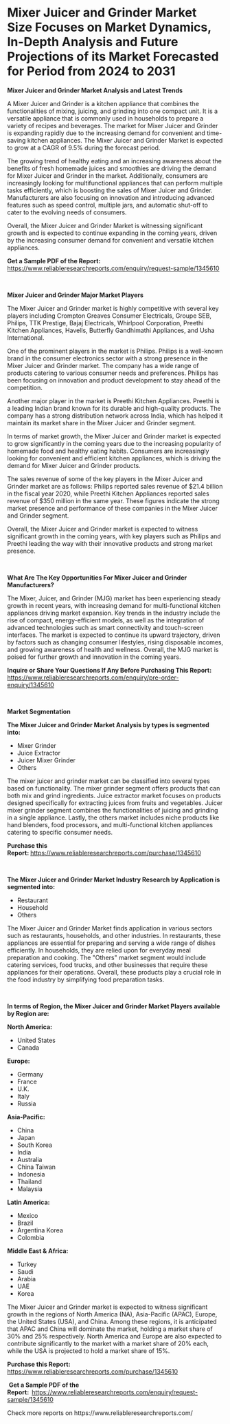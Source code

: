 <p><h1>Mixer Juicer and Grinder Market Size Focuses on Market Dynamics, In-Depth Analysis and Future Projections of its Market Forecasted for Period from 2024 to 2031</h1></p><p><strong>Mixer Juicer and Grinder Market Analysis and Latest Trends</strong></p>
<p><p>A Mixer Juicer and Grinder is a kitchen appliance that combines the functionalities of mixing, juicing, and grinding into one compact unit. It is a versatile appliance that is commonly used in households to prepare a variety of recipes and beverages. The market for Mixer Juicer and Grinder is expanding rapidly due to the increasing demand for convenient and time-saving kitchen appliances. The Mixer Juicer and Grinder Market is expected to grow at a CAGR of 9.5% during the forecast period.</p><p>The growing trend of healthy eating and an increasing awareness about the benefits of fresh homemade juices and smoothies are driving the demand for Mixer Juicer and Grinder in the market. Additionally, consumers are increasingly looking for multifunctional appliances that can perform multiple tasks efficiently, which is boosting the sales of Mixer Juicer and Grinder. Manufacturers are also focusing on innovation and introducing advanced features such as speed control, multiple jars, and automatic shut-off to cater to the evolving needs of consumers.</p><p>Overall, the Mixer Juicer and Grinder Market is witnessing significant growth and is expected to continue expanding in the coming years, driven by the increasing consumer demand for convenient and versatile kitchen appliances.</p></p>
<p><strong>Get a Sample PDF of the Report:&nbsp;</strong> <a href="https://www.reliableresearchreports.com/enquiry/request-sample/1345610">https://www.reliableresearchreports.com/enquiry/request-sample/1345610</a></p>
<p>&nbsp;</p>
<p><strong>Mixer Juicer and Grinder Major Market Players</strong></p>
<p><p>The Mixer Juicer and Grinder market is highly competitive with several key players including Crompton Greaves Consumer Electricals, Groupe SEB, Philips, TTK Prestige, Bajaj Electricals, Whirlpool Corporation, Preethi Kitchen Appliances, Havells, Butterfly Gandhimathi Appliances, and Usha International.</p><p>One of the prominent players in the market is Philips. Philips is a well-known brand in the consumer electronics sector with a strong presence in the Mixer Juicer and Grinder market. The company has a wide range of products catering to various consumer needs and preferences. Philips has been focusing on innovation and product development to stay ahead of the competition.</p><p>Another major player in the market is Preethi Kitchen Appliances. Preethi is a leading Indian brand known for its durable and high-quality products. The company has a strong distribution network across India, which has helped it maintain its market share in the Mixer Juicer and Grinder segment.</p><p>In terms of market growth, the Mixer Juicer and Grinder market is expected to grow significantly in the coming years due to the increasing popularity of homemade food and healthy eating habits. Consumers are increasingly looking for convenient and efficient kitchen appliances, which is driving the demand for Mixer Juicer and Grinder products.</p><p>The sales revenue of some of the key players in the Mixer Juicer and Grinder market are as follows: Philips reported sales revenue of $21.4 billion in the fiscal year 2020, while Preethi Kitchen Appliances reported sales revenue of $350 million in the same year. These figures indicate the strong market presence and performance of these companies in the Mixer Juicer and Grinder segment.</p><p>Overall, the Mixer Juicer and Grinder market is expected to witness significant growth in the coming years, with key players such as Philips and Preethi leading the way with their innovative products and strong market presence.</p></p>
<p>&nbsp;</p>
<p><strong>What Are The Key Opportunities For Mixer Juicer and Grinder Manufacturers?</strong></p>
<p><p>The Mixer, Juicer, and Grinder (MJG) market has been experiencing steady growth in recent years, with increasing demand for multi-functional kitchen appliances driving market expansion. Key trends in the industry include the rise of compact, energy-efficient models, as well as the integration of advanced technologies such as smart connectivity and touch-screen interfaces. The market is expected to continue its upward trajectory, driven by factors such as changing consumer lifestyles, rising disposable incomes, and growing awareness of health and wellness. Overall, the MJG market is poised for further growth and innovation in the coming years.</p></p>
<p><strong>Inquire or Share Your Questions If Any Before Purchasing This Report:</strong> <a href="https://www.reliableresearchreports.com/enquiry/pre-order-enquiry/1345610">https://www.reliableresearchreports.com/enquiry/pre-order-enquiry/1345610</a></p>
<p>&nbsp;</p>
<p><strong>Market Segmentation</strong></p>
<p><strong>The Mixer Juicer and Grinder Market Analysis by types is segmented into:</strong></p>
<p><ul><li>Mixer Grinder</li><li>Juice Extractor</li><li>Juicer Mixer Grinder</li><li>Others</li></ul></p>
<p><p>The mixer juicer and grinder market can be classified into several types based on functionality. The mixer grinder segment offers products that can both mix and grind ingredients. Juice extractor market focuses on products designed specifically for extracting juices from fruits and vegetables. Juicer mixer grinder segment combines the functionalities of juicing and grinding in a single appliance. Lastly, the others market includes niche products like hand blenders, food processors, and multi-functional kitchen appliances catering to specific consumer needs.</p></p>
<p><strong>Purchase this Report:&nbsp;</strong><a href="https://www.reliableresearchreports.com/purchase/1345610">https://www.reliableresearchreports.com/purchase/1345610</a></p>
<p>&nbsp;</p>
<p><strong>The Mixer Juicer and Grinder Market Industry Research by Application is segmented into:</strong></p>
<p><ul><li>Restaurant</li><li>Household</li><li>Others</li></ul></p>
<p><p>The Mixer Juicer and Grinder Market finds application in various sectors such as restaurants, households, and other industries. In restaurants, these appliances are essential for preparing and serving a wide range of dishes efficiently. In households, they are relied upon for everyday meal preparation and cooking. The "Others" market segment would include catering services, food trucks, and other businesses that require these appliances for their operations. Overall, these products play a crucial role in the food industry by simplifying food preparation tasks.</p></p>
<p>&nbsp;</p>
<p><strong>In terms of Region, the Mixer Juicer and Grinder Market Players available by Region are:</strong></p>
<p>
    <p> <strong> North America: </strong>
        <ul>
            <li>United States</li>
            <li>Canada</li>
        </ul>
        </p> 
    <p> <strong> Europe: </strong>
        <ul>
            <li>Germany</li>
            <li>France</li>
            <li>U.K.</li>
            <li>Italy</li>
            <li>Russia</li>
        </ul>
        </p> 
    <p> <strong> Asia-Pacific: </strong>
        <ul>
            <li>China</li>
            <li>Japan</li>
            <li>South Korea</li>
            <li>India</li>
            <li>Australia</li>
            <li>China Taiwan</li>
            <li>Indonesia</li>
            <li>Thailand</li>
            <li>Malaysia</li>
        </ul>
        </p> 
    <p> <strong> Latin America: </strong>
        <ul>
            <li>Mexico</li>
            <li>Brazil</li>
            <li>Argentina Korea</li>
            <li>Colombia</li>
        </ul>
        </p> 
    <p> <strong> Middle East & Africa: </strong>
        <ul>
            <li>Turkey</li>
            <li>Saudi</li>
            <li>Arabia</li>
            <li>UAE</li>
            <li>Korea</li>
        </ul>
    </p>
    </p>
<p><p>The Mixer Juicer and Grinder market is expected to witness significant growth in the regions of North America (NA), Asia-Pacific (APAC), Europe, the United States (USA), and China. Among these regions, it is anticipated that APAC and China will dominate the market, holding a market share of 30% and 25% respectively. North America and Europe are also expected to contribute significantly to the market with a market share of 20% each, while the USA is projected to hold a market share of 15%.</p></p>
<p><strong>Purchase this Report: </strong><a href="https://www.reliableresearchreports.com/purchase/1345610">https://www.reliableresearchreports.com/purchase/1345610</a></p>
<p>&nbsp;<strong>Get a Sample PDF of the Report:&nbsp;&nbsp;</strong><a href="https://www.reliableresearchreports.com/enquiry/request-sample/1345610">https://www.reliableresearchreports.com/enquiry/request-sample/1345610</a></p>
<p><strong></strong></p>
<p>Check more reports on https://www.reliableresearchreports.com/</p>